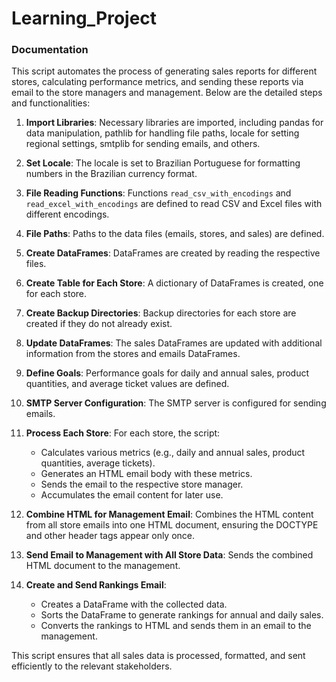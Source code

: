 # Learning_Project

### Documentation

This script automates the process of generating sales reports for different stores, calculating performance metrics, and sending these reports via email to the store managers and management. Below are the detailed steps and functionalities:

1. **Import Libraries**: Necessary libraries are imported, including pandas for data manipulation, pathlib for handling file paths, locale for setting regional settings, smtplib for sending emails, and others.

2. **Set Locale**: The locale is set to Brazilian Portuguese for formatting numbers in the Brazilian currency format.

3. **File Reading Functions**: Functions `read_csv_with_encodings` and `read_excel_with_encodings` are defined to read CSV and Excel files with different encodings.

4. **File Paths**: Paths to the data files (emails, stores, and sales) are defined.

5. **Create DataFrames**: DataFrames are created by reading the respective files.

6. **Create Table for Each Store**: A dictionary of DataFrames is created, one for each store.

7. **Create Backup Directories**: Backup directories for each store are created if they do not already exist.

8. **Update DataFrames**: The sales DataFrames are updated with additional information from the stores and emails DataFrames.

9. **Define Goals**: Performance goals for daily and annual sales, product quantities, and average ticket values are defined.

10. **SMTP Server Configuration**: The SMTP server is configured for sending emails.

11. **Process Each Store**: For each store, the script:
    - Calculates various metrics (e.g., daily and annual sales, product quantities, average tickets).
    - Generates an HTML email body with these metrics.
    - Sends the email to the respective store manager.
    - Accumulates the email content for later use.

12. **Combine HTML for Management Email**: Combines the HTML content from all store emails into one HTML document, ensuring the DOCTYPE and other header tags appear only once.

13. **Send Email to Management with All Store Data**: Sends the combined HTML document to the management.

14. **Create and Send Rankings Email**: 
    - Creates a DataFrame with the collected data.
    - Sorts the DataFrame to generate rankings for annual and daily sales.
    - Converts the rankings to HTML and sends them in an email to the management.

This script ensures that all sales data is processed, formatted, and sent efficiently to the relevant stakeholders.
